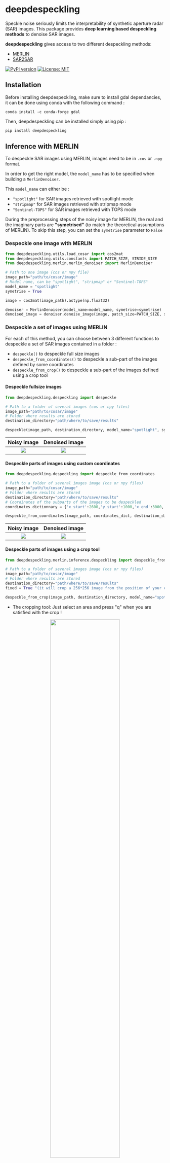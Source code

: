# deepdespeckling 

Speckle noise seriously limits the interpretability of synthetic aperture radar (SAR) images. This package provides <strong>deep learning based despeckling methods</strong> to denoise SAR images. 

<strong>deepdespeckling</strong> gives access to two different despeckling methods: 

* [MERLIN](https://arxiv.org/pdf/2110.13148.pdf) 
* [SAR2SAR](https://arxiv.org/pdf/2006.15037.pdf) 


[![PyPI version](https://badge.fury.io/py/deepdespeckling.svg)](https://badge.fury.io/py/deepdespeckling)
[![License: MIT](https://img.shields.io/badge/License-MIT-yellow.svg)](https://opensource.org/licenses/MIT)

## Installation

Before installing deepdespeckling, make sure to install gdal dependancies, it can be done using conda with the following command : 
```
conda install -c conda-forge gdal
```

Then, deepdespeckling can be installed simply using pip :

```python
pip install deepdespeckling
```


## Inference with MERLIN

To despeckle SAR images using MERLIN, images need to be in `.cos` or `.npy` format.

In order to get the right model, the `model_name` has to be specified when building a `MerlinDenoiser`.

This `model_name` can either be :
- `"spotlight"` for SAR images retrieved with spotlight mode 
- `"stripmap"` for SAR images retrieved with stripmap mode
- `"Sentinel-TOPS"` for SAR images retrieved with TOPS mode


During the preprocessing steps of the noisy image for MERLIN, the real and the imaginary parts are <strong>"symetrised"</strong> (to match the theoretical assumptions of MERLIN). To skip this step, you can set the `symetrise` parameter to `False`


### Despeckle one image with MERLIN

```python
from deepdespeckling.utils.load_cosar import cos2mat
from deepdespeckling.utils.constants import PATCH_SIZE, STRIDE_SIZE
from deepdespeckling.merlin.merlin_denoiser import MerlinDenoiser

# Path to one image (cos or npy file)
image_path="path/to/cosar/image"
# Model name, can be "spotlight", "stripmap" or "Sentinel-TOPS"
model_name = "spotlight"
symetrise = True

image = cos2mat(image_path).astype(np.float32)

denoiser = MerlinDenoiser(model_name=model_name, symetrise=symetrise)
denoised_image = denoiser.denoise_image(image, patch_size=PATCH_SIZE, stride_size=STRIDE_SIZE)
```

### Despeckle a set of images using MERLIN

For each of this method, you can choose between 3 different functions to despeckle a set of SAR images contained in a folder : 

* `despeckle()` to despeckle full size images
* `despeckle_from_coordinates()` to despeckle a sub-part of the images defined by some coordinates
* `despeckle_from_crop()` to despeckle a sub-part of the images defined using a crop tool

#### Despeckle fullsize images

```python
from deepdespeckling.despeckling import despeckle

# Path to a folder of several images (cos or npy files)
image_path="path/to/cosar/image"
# Folder where results are stored
destination_directory="path/where/to/save/results"

despeckle(image_path, destination_directory, model_name="spotlight", symetrise=True)
```
Noisy image             |  Denoised image
:----------------------:|:-------------------------:
![](img/entire/noisy.png)  |  ![](img/entire/denoised.png)

#### Despeckle parts of images using custom coordinates

```python
from deepdespeckling.despeckling import despeckle_from_coordinates

# Path to a folder of several images image (cos or npy files)
image_path="path/to/cosar/image"
# Folder where results are stored
destination_directory="path/where/to/save/results"
# Coordinates of the subparts of the images to be despeckled
coordinates_dictionnary = {'x_start':2600,'y_start':1000,'x_end':3000,'y_end':1200}

despeckle_from_coordinates(image_path, coordinates_dict, destination_directory, model_name="spotlight", symetrise=True)
```

Noisy image             |  Denoised image
:----------------------:|:-------------------------:
![](img/coordinates/noisy_test_image_data.png)  |  ![](img/coordinates/denoised_test_image_data.png)

#### Despeckle parts of images using a crop tool

```python
from deepdespeckling.merlin.inference.despeckling import despeckle_from_crop

# Path to a folder of several images image (cos or npy files)
image_path="path/to/cosar/image"
# Folder where results are stored
destination_directory="path/where/to/save/results"
fixed = True "(it will crop a 256*256 image from the position of your click)" or False "(you will draw free-handly the area of your interest)"

despeckle_from_crop(image_path, destination_directory, model_name="spotlight", fixed=False, symetrise=True)
```

* The cropping tool: Just select an area and press "q" when you are satisfied with the crop !

<p align="center">
  <img src="img/crop/crop_example.png" width="66%" class="center">
</p>

* The results:

Noisy cropped image                     |           Denoised cropped image
:-----------------------------------------------------------:|:------------------------------------------:
 <img src="img/crop/noisy_test_image_data.png" width="100%"> | <img src="img/crop/denoised_test_image_data.png" width="1000%">

## Inference with SAR2SAR

To despeckle SAR images using SAR2SAR, images need to be in `.tiff` or `.npy` format.


### Despeckle one image with SAR2SAR

```python
from deepdespeckling.utils.load_cosar import cos2mat
from deepdespeckling.utils.constants import PATCH_SIZE, STRIDE_SIZE
from deepdespeckling.sar2sar.sar2sar_denoiser import Sar2SarDenoiser

# Path to one image (tiff or npy file)
image_path="path/to/cosar/image"

# Works exactly the same as with MERLIN
image = cos2mat(image_path).astype(np.float32)

# Denoise the image with SAR2SAR
denoiser = Sar2SarDenoiser()
denoised_image = denoiser.denoise_image(
                image, model_weights_path, patch_size=PATCH_SIZE, stride_size=STRIDE_SIZE)
```

- Example of result with SAR2SAR :


Noisy image             |  Denoised image
:----------------------:|:-------------------------:
![](img/entire/sar2sar_noisy.png)  |  ![](img/entire/sar2sar_denoised.png)


### Despeckle a set of images using SAR2SAR

The despeckling functions (`despeckle, despeckle_from_coordinates, despeckle_from_crop`) work the same as with MERLIN. To use SAR2SAR, the `model_name` parameter has to be set to `"sar2sar"`

For example, to despeckle a set of fullsize images:
```python
from deepdespeckling.despeckling import despeckle

# Path to a folder of several images (tiff or npy files)
image_path="path/to/cosar/image"
# Folder where results are stored
destination_directory="path/where/to/save/results"

despeckle(image_path, destination_directory, model_name="sar2sar")
```

## Documentation

The documentation of the package is [available here](https://hi-paris.github.io/deepdespeckling/)

## Authors

* [Emanuele Dalsasso](https://emanueledalsasso.github.io/) (Researcher at ECEO, EPFL)
* [Hadrien Mariaccia](https://www.linkedin.com/in/hadrien-mar/) (Hi! PARIS Research Engineer)

## Former contributors 

* [Youcef Kemiche](https://www.linkedin.com/in/youcef-kemiche-3095b9174/) (Former Hi! PARIS Research Engineer)
* [Pierre Blanchard](https://www.linkedin.com/in/pierre-blanchard-28245462/) (Former Hi! PARIS Research Engineer)


# References

[1] DALSASSO, Emanuele, DENIS, Loïc, et TUPIN, Florence. [As if by magic: self-supervised training of deep despeckling networks with MERLIN](https://arxiv.org/pdf/2110.13148.pdf). IEEE Transactions on Geoscience and Remote Sensing, 2021, vol. 60, p. 1-13.

[2] DALSASSO, Emanuele, DENIS, Loïc, et TUPIN, Florence. [SAR2SAR: a semi-supervised despeckling algorithm for SAR images](https://arxiv.org/pdf/2006.15037.pdf). IEEE Journal of Selected Topics in Applied Earth Observations and Remote Sensing (Early Access), 2020
